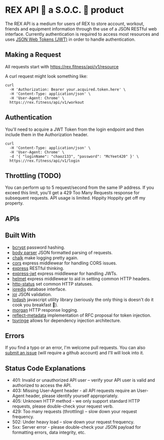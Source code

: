 # REX API 🦖 a S.O.C. 🧦 product

The REX API is a medium for users of REX to store account, workout, friends and equipment information through the use of a JSON RESTful web interface. Currently authentication is required to access most resources and uses [JSON Web Tokens (JWT)](https://datatracker.ietf.org/doc/html/rfc7519) in order to handle authentication.

## Making a Request

All requests start with https://rex.fitness/api/v1/resource

A curl request might look something like:

```shell
curl
  -H 'Authorization: Bearer your.acquired.token.here' \
  -H 'Content-Type: application/json' \
  -H 'User-Agent: Chrome' \
  https://rex.fitness/api/v1/workout
```

## Authentication

You'll need to acquire a JWT Token from the login endpoint and then include them in the Authorization header.

```shell
curl
  -H 'Content-Type: application/json' \
  -H 'User-Agent: Chrome' \
  -d '{ "loginName": "chaoz133", "password": "McYeet420" }' \
  https://rex.fitness/api/v1/login
```

## Throttling (TODO)

You can perform up to 5 request/second from the same IP address. If you exceed this limit, you'll get a 429 Too Many Requests response for subsequent requests. API usage is limited. Hippity Hoppity get off my property.

## APIs

## Built With

-   [bcrypt](https://github.com/kelektiv/node.bcrypt.js) password hashing.
-   [body parser](https://github.com/expressjs/body-parser) JSON formatted parsing of requests.
-   [chalk](https://github.com/chalk/chalk) make logging pretty again.
-   [cors](https://github.com/expressjs/cors) express middlewear for handling CORS issues.
-   [express](http://expressjs.com/) RESTful thinking.
-   [express-jwt](https://github.com/auth0/express-jwt) express middlewear for handling JWTs.
-   [helmet](https://helmetjs.github.io/) express middlewear to aid in setting common HTTP headers.
-   [http-status](https://github.com/adaltas/node-http-status) set common HTTP statuses.
-   [ioredis](https://github.com/luin/ioredis) database interface.
-   [joi](https://github.com/sideway/joi) JSON validation.
-   [lodash](https://lodash.com/) javascript utility library (seriously the only thing is doesn't do it cook you breakfast 🍳).
-   [morgan](https://github.com/expressjs/morgan) HTTP response logging.
-   [reflect-metadata](https://rbuckton.github.io/reflect-metadata/) implementation of RFC proposal for token injection.
-   [tsyringe](https://github.com/Microsoft/tsyringe) allows for dependency injection architecture.

## Errors

If you find a typo or an error, I'm welcome pull requests. You can also [submit an issue](https://github.com/BensonBen/solid-octo-couscous/issues) (will require a github account) and I'll will look into it.

## Status Code Explanations

-   401: Invalid or unauthorized API user – verify your API user is valid and authorized to access the API.
-   403: Missing User-Agent header - all API requests require an User-Agent header, please identify yourself appropriately.
-   405: Unknown HTTP method - we only support standard HTTP requests, please double-check your request verb.
-   429: Too many requests (throttling) – slow down your request frequency.
-   502: Under heavy load – slow down your request frequency.
-   5xx: Server error - please double-check your JSON payload for formatting errors, data integrity, etc.
